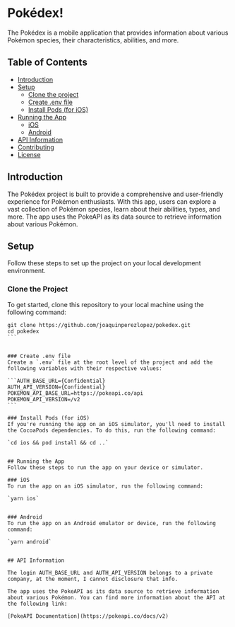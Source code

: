 # Pokédex!

The Pokédex is a mobile application that provides information about various Pokémon species, their characteristics, abilities, and more.

## Table of Contents
- [Introduction](#introduction)
- [Setup](#setup)
  - [Clone the project](#clone-the-project)
  - [Create .env file](#create-env-file)
  - [Install Pods (for iOS)](#install-pods-for-ios)
- [Running the App](#running-the-app)
  - [iOS](#ios)
  - [Android](#android)
- [API Information](#api-information)
- [Contributing](#contributing)
- [License](#license)

## Introduction
The Pokédex project is built to provide a comprehensive and user-friendly experience for Pokémon enthusiasts. With this app, users can explore a vast collection of Pokémon species, learn about their abilities, types, and more. The app uses the PokeAPI as its data source to retrieve information about various Pokémon.

## Setup
Follow these steps to set up the project on your local development environment.

### Clone the Project
To get started, clone this repository to your local machine using the following command:

````
git clone https://github.com/joaquinperezlopez/pokedex.git
cd pokedex
```


### Create .env file
Create a `.env` file at the root level of the project and add the following variables with their respective values:

```AUTH_BASE_URL={Confidential}
AUTH_API_VERSION={Confidential}
POKEMON_API_BASE_URL=https://pokeapi.co/api
POKEMON_API_VERSION=/v2
```

### Install Pods (for iOS)
If you're running the app on an iOS simulator, you'll need to install the CocoaPods dependencies. To do this, run the following command:

`cd ios && pod install && cd ..`


## Running the App
Follow these steps to run the app on your device or simulator.

### iOS
To run the app on an iOS simulator, run the following command:

`yarn ios`


### Android
To run the app on an Android emulator or device, run the following command:

`yarn android`


## API Information

The login AUTH_BASE_URL and AUTH_API_VERSION belongs to a private company, at the moment, I cannot disclosure that info.

The app uses the PokeAPI as its data source to retrieve information about various Pokémon. You can find more information about the API at the following link:

[PokeAPI Documentation](https://pokeapi.co/docs/v2)